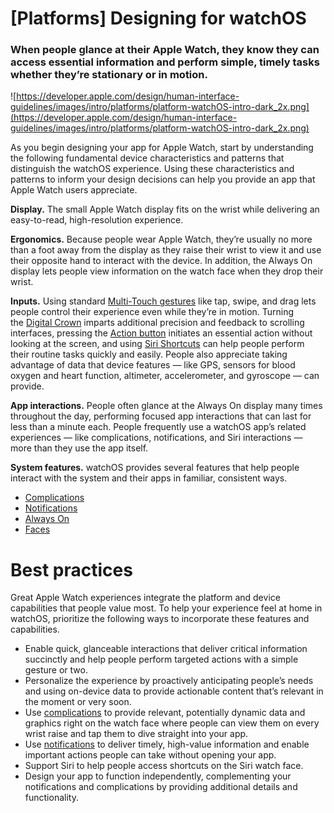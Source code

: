 # **[Platforms] Designing for watchOS**

### When people glance at their Apple Watch, they know they can access essential information and perform simple, timely tasks whether they’re stationary or in motion.

![https://developer.apple.com/design/human-interface-guidelines/images/intro/platforms/platform-watchOS-intro-dark_2x.png](https://developer.apple.com/design/human-interface-guidelines/images/intro/platforms/platform-watchOS-intro-dark_2x.png)

As you begin designing your app for Apple Watch, start by understanding the following fundamental device characteristics and patterns that distinguish the watchOS experience. Using these characteristics and patterns to inform your design decisions can help you provide an app that Apple Watch users appreciate.

**Display.** The small Apple Watch display fits on the wrist while delivering an easy-to-read, high-resolution experience.

**Ergonomics.** Because people wear Apple Watch, they’re usually no more than a foot away from the display as they raise their wrist to view it and use their opposite hand to interact with the device. In addition, the Always On display lets people view information on the watch face when they drop their wrist.

**Inputs.** Using standard [Multi-Touch gestures](https://developer.apple.com/design/human-interface-guidelines/inputs/touchscreen-gestures) like tap, swipe, and drag lets people control their experience even while they’re in motion. Turning the [Digital Crown](https://developer.apple.com/design/human-interface-guidelines/inputs/digital-crown) imparts additional precision and feedback to scrolling interfaces, pressing the [Action button](https://developer.apple.com/design/human-interface-guidelines/inputs/action-button) initiates an essential action without looking at the screen, and using [Siri Shortcuts](https://developer.apple.com/design/human-interface-guidelines/technologies/siri/shortcuts-and-suggestions) can help people perform their routine tasks quickly and easily. People also appreciate taking advantage of data that device features — like GPS, sensors for blood oxygen and heart function, altimeter, accelerometer, and gyroscope — can provide.

**App interactions.** People often glance at the Always On display many times throughout the day, performing focused app interactions that can last for less than a minute each. People frequently use a watchOS app’s related experiences — like complications, notifications, and Siri interactions — more than they use the app itself.

**System features.** watchOS provides several features that help people interact with the system and their apps in familiar, consistent ways.

- [Complications](https://developer.apple.com/design/human-interface-guidelines/components/system-experiences/complications)
- [Notifications](https://developer.apple.com/design/human-interface-guidelines/components/system-experiences/notifications)
- [Always On](https://developer.apple.com/design/human-interface-guidelines/technologies/always-on)
- [Faces](https://developer.apple.com/design/human-interface-guidelines/components/system-experiences/watch-faces)

# **Best practices**

Great Apple Watch experiences integrate the platform and device capabilities that people value most. To help your experience feel at home in watchOS, prioritize the following ways to incorporate these features and capabilities.

- Enable quick, glanceable interactions that deliver critical information succinctly and help people perform targeted actions with a simple gesture or two.
- Personalize the experience by proactively anticipating people’s needs and using on-device data to provide actionable content that’s relevant in the moment or very soon.
- Use [complications](https://developer.apple.com/design/human-interface-guidelines/components/system-experiences/complications) to provide relevant, potentially dynamic data and graphics right on the watch face where people can view them on every wrist raise and tap them to dive straight into your app.
- Use [notifications](https://developer.apple.com/design/human-interface-guidelines/components/system-experiences/notifications) to deliver timely, high-value information and enable important actions people can take without opening your app.
- Support Siri to help people access shortcuts on the Siri watch face.
- Design your app to function independently, complementing your notifications and complications by providing additional details and functionality.